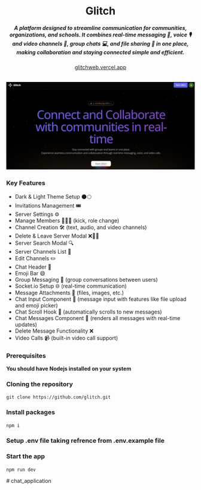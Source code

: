 <div align="center">
    <h1 align="center">Glitch</h1>
    <h5>A platform designed to streamline communication for communities, organizations, and schools. It combines real-time messaging 💬, voice 🎙️ and video channels 🎥, group chats 💻, and file sharing 📁 in one place, making collaboration and staying connected simple and efficient.</h5>
</div>

<div align="center">
  <a href="https://glitchweb.vercel.app">glitchweb.vercel.app</a>
</div>
<br/>

![Thumbnail](/public/thumbnail-dark.png)

### Key Features

- Dark & Light Theme Setup 🌑🌕
- Invitations Management 🎟️
- Server Settings ⚙️
- Manage Members 🧑‍🤝‍🧑 (kick, role change)
- Channel Creation 🛠️ (text, audio, and video channels)
- Delete & Leave Server Modal ❌🏃‍♂️
- Server Search Modal 🔍
- Server Channels List 📜
- Edit Channels ✏️
- Chat Header 📝
- Emoji Bar 😄
- Group Messaging 📩 (group conversations between users)
- Socket.io Setup 🌐 (real-time communication)
- Message Attachments 📎 (files, images, etc.)
- Chat Input Component 📝 (message input with features like file upload and emoji picker)
- Chat Scroll Hook 📜 (automatically scrolls to new messages)
- Chat Messages Component 💬 (renders all messages with real-time updates)
- Delete Message Functionality ❌
- Video Calls 📹 (built-in video call support)

### Prerequisites

**You should have Nodejs installed on your system**

### Cloning the repository

```shell
git clone https://github.com/glitch.git
```

### Install packages

```shell
npm i
```

### Setup .env file taking refrence from .env.example file

### Start the app

```shell
npm run dev
```
#   c h a t _ a p p l i c a t i o n 
 
 
